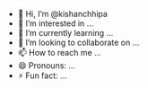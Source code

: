- 👋 Hi, I’m @kishanchhipa
- 👀 I’m interested in ...
- 🌱 I’m currently learning ...
- 💞️ I’m looking to collaborate on ...
- 📫 How to reach me ...
- 😄 Pronouns: ...
- ⚡ Fun fact: ...

<!---
kishanchhipa/kishanchhipa is a ✨ special ✨ repository because its `README.md` (this file) appears on your GitHub profile.
You can click the Preview link to take a look at your changes.
--->
